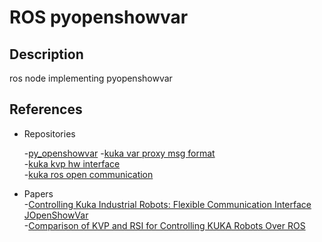 # ROS pyopenshowvar

## Description

ros node implementing pyopenshowvar

## References

- Repositories

    -[py_openshowvar](https://github.com/linuxsand/py_openshowvar)
    -[kuka var proxy msg format](https://github.com/akselov/kukavarproxy-msg-format/blob/master/python/kukavarproxy.py)  
    -[kuka kvp hw interface](https://github.com/itk-thrivaldi/kuka_kvp_hw_interface)  
    -[kuka ros open communication](https://github.com/itk-thrivaldi/kuka_kvp_hw_interface)  

- Papers  
    -[Controlling Kuka Industrial Robots: Flexible Communication Interface JOpenShowVar](http://filipposanfilippo.inspitivity.com/publications/controlling-kuka-industrial-robots-flexible-communication-interface-jopenshowvar.pdf)  
    -[Comparison of KVP and RSI for Controlling KUKA Robots Over ROS](http://filipposanfilippo.inspitivity.com/publications/comparison-of-kvp-and-rsi-for-controlling-kuka-robots-over-ros.pdf)
